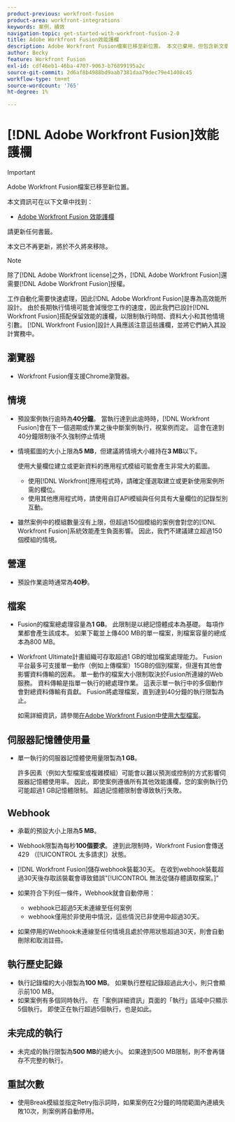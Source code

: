 ```yaml
---
product-previous: workfront-fusion
product-area: workfront-integrations
keywords: 案例，績效
navigation-topic: get-started-with-workfront-fusion-2-0
title: Adobe Workfront Fusion效能護欄
description: Adobe Workfront Fusion檔案已移至新位置。 本文已棄用，但包含新文章的連結，內容涵蓋此功能。
author: Becky
feature: Workfront Fusion
exl-id: cdf46eb1-46ba-4707-9063-b76899195a2c
source-git-commit: 2d6af8b4988bd9aab7381daa79dec79e41408c45
workflow-type: tm+mt
source-wordcount: '765'
ht-degree: 1%

---
```


# [!DNL Adobe Workfront Fusion]效能護欄

>[!IMPORTANT]
>
>Adobe Workfront Fusion檔案已移至新位置。
>
>本文資訊可在以下文章中找到：
>
>* [Adobe Workfront Fusion 效能護欄](https://experienceleague.adobe.com/docs/workfront-fusion/using/references/scenarios/fusion-performance-guardrails.html)
>
>請更新任何書籤。
>
>本文已不再更新，將於不久將來移除。

>[!NOTE]
>
>除了[!DNL Adobe Workfront license]之外，[!DNL Adobe Workfront Fusion]還需要[!DNL Adobe Workfront Fusion]授權。

工作自動化需要快速處理，因此[!DNL Adobe Workfront Fusion]是專為高效能所設計。 由於長期執行情境可能會減慢您工作的速度，因此我們已設計[!DNL Workfront Fusion]搭配保留效能的護欄，以限制執行時間、資料大小和其他情境引數。 [!DNL Workfront Fusion]設計人員應該注意這些護欄，並將它們納入其設計實務中。

## 瀏覽器

* Workfront Fusion僅支援Chrome瀏覽器。

## 情境

* 預設案例執行逾時為&#x200B;**40分鐘**。 當執行達到此逾時時，[!DNL Workfront Fusion]會在下一個週期或作業之後中斷案例執行，視案例而定。 這會在達到40分鐘限制後不久強制停止情境
* 情境藍圖的大小上限為&#x200B;**5 MB**，但建議將情境大小維持在&#x200B;**3 MB**&#x200B;以下。

  使用大量欄位建立或更新資料的應用程式模組可能會產生非常大的藍圖。

   * 使用[!DNL Workfront]應用程式時，請確定僅選取建立或更新使用案例所需的欄位。
   * 使用其他應用程式時，請使用自訂API模組與任何具有大量欄位的記錄型別互動。

* 雖然案例中的模組數量沒有上限，但超過150個模組的案例會對您的[!DNL Workfront Fusion]系統效能產生負面影響。 因此，我們不建議建立超過150個模組的情境。

## 營運

* 預設作業逾時通常為&#x200B;**40秒**。

<!--
* The operation timeout for calls to Adobe Workfront is **120 seconds**.
-->

## 檔案

* Fusion的檔案總處理容量為&#x200B;**1 GB**。 此限制是以總記憶體成本為基礎。 每項作業都會產生該成本。 如果下載並上傳400 MB的單一檔案，則檔案容量的總成本為800 MB。
* Workfront Ultimate計畫組織可存取超過1 GB的增加檔案處理能力。 Fusion平台最多可支援單一動作（例如上傳檔案）15GB的個別檔案，但還有其他會影響資料傳輸的因素。 單一動作的檔案大小限制取決於Fusion所連線的Web服務。 資料傳輸是指單一執行的總處理作業。 這表示單一執行中的多個動作會對總資料傳輸有貢獻。 Fusion將處理檔案，直到達到40分鐘的執行限製為止。

  如需詳細資訊，請參閱[在Adobe Workfront Fusion中使用大型檔案](/help/quicksilver/workfront-fusion/get-started/fusion-large-files.md)。


## 伺服器記憶體使用量

* 單一執行的伺服器記憶體使用量限製為&#x200B;**1 GB**。

  許多因素（例如大型檔案或複雜模組）可能會以難以預測或控制的方式影響伺服器記憶體使用率。 因此，即使案例遵循所有其他效能護欄，您的案例執行仍可能超過1 GB記憶體限制。 超過記憶體限制會導致執行失敗。

## Webhook

* 承載的預設大小上限為&#x200B;**5 MB**。
* Webhook限製為每秒&#x200B;**100個要求**。 達到此限制時，Workfront Fusion會傳送429 （[!UICONTROL 太多請求]）狀態。
* [!DNL Workfront Fusion]儲存webhook裝載30天。 在收到webhook裝載超過30天後存取該裝載會導致錯誤&quot;[!UICONTROL 無法從儲存體讀取檔案。]&quot;
* 如果符合下列任一條件，Webhook就會自動停用：

   * webhook已超過5天未連線至任何案例
   * webhook僅用於非使用中情況，這些情況已非使用中超過30天。

* 如果停用的Webhook未連線至任何情境且處於停用狀態超過30天，則會自動刪除和取消註冊。

## 執行歷史記錄

* 執行記錄檔的大小限製為&#x200B;**100 MB**。 如果執行歷程記錄超過此大小，則只會顯示前100 MB。
* 如果案例有多個同時執行。 在「案例詳細資訊」頁面的「執行」區域中只顯示5個執行。 即使正在執行超過5個執行，也是如此。

## 未完成的執行

* 未完成的執行限製為&#x200B;**500 MB**&#x200B;的總大小。 如果達到500 MB限制，則不會再儲存不完整的執行。

## 重試次數

* 使用Break模組並指定Retry指示詞時，如果案例在2分鐘的時間範圍內連續失敗10次，則案例將自動停用。

